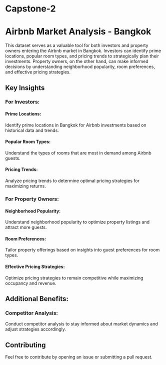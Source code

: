# Capstone-2
# Airbnb Market Analysis - Bangkok

This dataset serves as a valuable tool for both investors and property owners entering the Airbnb market in Bangkok. Investors can identify prime locations, popular room types, and pricing trends to strategically plan their investments. Property owners, on the other hand, can make informed decisions by understanding neighborhood popularity, room preferences, and effective pricing strategies.

## Key Insights

### For Investors:

#### Prime Locations:
Identify prime locations in Bangkok for Airbnb investments based on historical data and trends.

#### Popular Room Types:
Understand the types of rooms that are most in demand among Airbnb guests.

#### Pricing Trends:
Analyze pricing trends to determine optimal pricing strategies for maximizing returns.

### For Property Owners:

#### Neighborhood Popularity:
Understand neighborhood popularity to optimize property listings and attract more guests.

#### Room Preferences:
Tailor property offerings based on insights into guest preferences for room types.

#### Effective Pricing Strategies:
Optimize pricing strategies to remain competitive while maximizing occupancy and revenue.

## Additional Benefits:

### Competitor Analysis:
Conduct competitor analysis to stay informed about market dynamics and adjust strategies accordingly.

## Contributing

Feel free to contribute by opening an issue or submitting a pull request.
